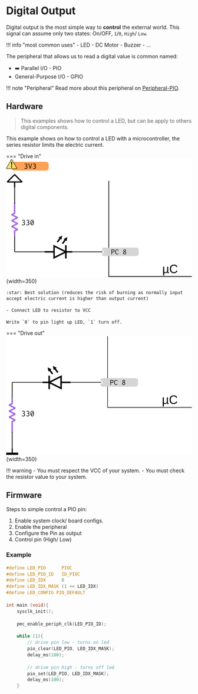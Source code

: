 # Digital Output

Digital output is the most simple way to **control** the external world. This signal can assume only two states: On/OFF, `1`/`0`, `High`/ `Low`.

!!! info "most common uses"
    - LED
    - DC Motor
    - Buzzer
    - ...

The peripheral that allows us to read a digital value is common named:

- :arrow_right: Parallel I/O - PIO
- General-Purpose I/O - GPIO

!!! note "Peripheral"
    Read more about this peripheral on [Peripheral-PIO]().


## Hardware

> This examples shows how to control a LED, but can be apply to others digital components.

This example shows on how to control a LED with a microcontroller, the series resistor limits the electric current.

=== "Drive in"
    ![](/misc/figs/digital-output/digital-output-vcc.png){width=350}

    :star: Best solution (reduces the risk of burning as normally input accept electric current is higher than output current)
    
    - Connect LED to resistor to VCC
    
    Write `0` to pin light up LED, `1` turn off.
    
=== "Drive out"
    ![](/misc/figs/digital-output/digital-output-gnd.png){width=350}

!!! warning 
    - You must respect the VCC of your system.
    - You must check the resistor value to your system.

## Firmware 

Steps to simple control a PIO pin:

1. Enable system clock/ board configs.
1. Enable the peripheral
1. Configure the Pin as output
1. Control pin (High/ Low)

### Example 

``` c
#define LED_PIO      PIOC
#define LED_PIO_ID   ID_PIOC
#define LED_IDX      8
#define LED_IDX_MASK (1 << LED_IDX)
#define LED_CONFIG PIO_DEFAULT

int main (void){
	sysclk_init();

    pmc_enable_periph_clk(LED_PIO_ID);
    
	while (1){
        // drive pin low - turns on led
        pio_clear(LED_PIO, LED_IDX_MASK);  
        delay_ms(100);  
        
        // drive pin high - turns off led 
        pio_set(LED_PIO, LED_IDX_MASK);  
        delay_ms(100);                      
    }

```
